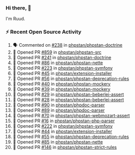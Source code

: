### Hi there, 👋

I'm Ruud.
 
### :zap: Recent Open Source Activity

<!--START_SECTION:activity-->
1. 🗣 Commented on [#238](https://github.com/phpstan/phpstan-doctrine/issues/238) in [phpstan/phpstan-doctrine](https://github.com/phpstan/phpstan-doctrine)
2. 💪 Opened PR [#859](https://github.com/phpstan/phpstan-src/pull/859) in [phpstan/phpstan-src](https://github.com/phpstan/phpstan-src)
3. 💪 Opened PR [#241](https://github.com/phpstan/phpstan-doctrine/pull/241) in [phpstan/phpstan-doctrine](https://github.com/phpstan/phpstan-doctrine)
4. 💪 Opened PR [#86](https://github.com/phpstan/phpstan-nette/pull/86) in [phpstan/phpstan-nette](https://github.com/phpstan/phpstan-nette)
5. 💪 Opened PR [#223](https://github.com/phpstan/phpstan-symfony/pull/223) in [phpstan/phpstan-symfony](https://github.com/phpstan/phpstan-symfony)
6. 💪 Opened PR [#45](https://github.com/phpstan/extension-installer/pull/45) in [phpstan/extension-installer](https://github.com/phpstan/extension-installer)
7. 💪 Opened PR [#56](https://github.com/phpstan/phpstan-deprecation-rules/pull/56) in [phpstan/phpstan-deprecation-rules](https://github.com/phpstan/phpstan-deprecation-rules)
8. 💪 Opened PR [#40](https://github.com/phpstan/phpstan-mockery/pull/40) in [phpstan/phpstan-mockery](https://github.com/phpstan/phpstan-mockery)
9. 💪 Opened PR [#39](https://github.com/phpstan/phpstan-mockery/pull/39) in [phpstan/phpstan-mockery](https://github.com/phpstan/phpstan-mockery)
10. 💪 Opened PR [#29](https://github.com/phpstan/phpstan-beberlei-assert/pull/29) in [phpstan/phpstan-beberlei-assert](https://github.com/phpstan/phpstan-beberlei-assert)
11. 💪 Opened PR [#28](https://github.com/phpstan/phpstan-beberlei-assert/pull/28) in [phpstan/phpstan-beberlei-assert](https://github.com/phpstan/phpstan-beberlei-assert)
12. 💪 Opened PR [#90](https://github.com/phpstan/phpdoc-parser/pull/90) in [phpstan/phpdoc-parser](https://github.com/phpstan/phpdoc-parser)
13. 💪 Opened PR [#89](https://github.com/phpstan/phpdoc-parser/pull/89) in [phpstan/phpdoc-parser](https://github.com/phpstan/phpdoc-parser)
14. 💪 Opened PR [#70](https://github.com/phpstan/phpstan-webmozart-assert/pull/70) in [phpstan/phpstan-webmozart-assert](https://github.com/phpstan/phpstan-webmozart-assert)
15. 💪 Opened PR [#16](https://github.com/phpstan/phpstan-php-parser/pull/16) in [phpstan/phpstan-php-parser](https://github.com/phpstan/phpstan-php-parser)
16. 💪 Opened PR [#222](https://github.com/phpstan/phpstan-symfony/pull/222) in [phpstan/phpstan-symfony](https://github.com/phpstan/phpstan-symfony)
17. 💪 Opened PR [#44](https://github.com/phpstan/extension-installer/pull/44) in [phpstan/extension-installer](https://github.com/phpstan/extension-installer)
18. 💪 Opened PR [#55](https://github.com/phpstan/phpstan-deprecation-rules/pull/55) in [phpstan/phpstan-deprecation-rules](https://github.com/phpstan/phpstan-deprecation-rules)
19. 💪 Opened PR [#85](https://github.com/phpstan/phpstan-nette/pull/85) in [phpstan/phpstan-nette](https://github.com/phpstan/phpstan-nette)
20. 💪 Opened PR [#146](https://github.com/phpstan/phpstan-strict-rules/pull/146) in [phpstan/phpstan-strict-rules](https://github.com/phpstan/phpstan-strict-rules)
<!--END_SECTION:activity-->
